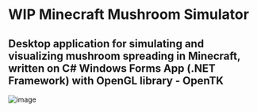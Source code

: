 # WIP Minecraft Mushroom Simulator
## Desktop application for simulating and visualizing mushroom spreading in Minecraft, written on C# Windows Forms App (.NET Framework) with OpenGL library - OpenTK

![image](https://user-images.githubusercontent.com/103208695/164420588-b2fe4776-3b23-44ec-b2e0-b1408044c580.png)
